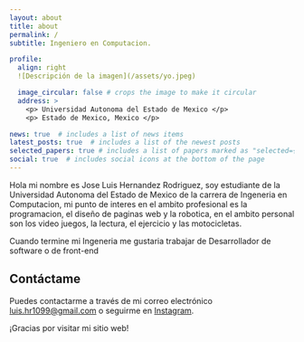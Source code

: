 ```yaml
---
layout: about
title: about
permalink: /
subtitle: Ingeniero en Computacion.

profile:
  align: right
  ![Descripción de la imagen](/assets/yo.jpeg)

  image_circular: false # crops the image to make it circular
  address: >
    <p> Universidad Autonoma del Estado de Mexico </p>
    <p> Estado de Mexico, Mexico </p>

news: true  # includes a list of news items
latest_posts: true  # includes a list of the newest posts
selected_papers: true # includes a list of papers marked as "selected={true}"
social: true  # includes social icons at the bottom of the page
---
```

Hola mi nombre es Jose Luis Hernandez Rodriguez, soy estudiante de la Universidad Autonoma del Estado de Mexico de la carrera de Ingeneria en Computacion, mi punto de interes en el ambito profesional es la programacion, el diseño de paginas web y la robotica, en el ambito personal son los video juegos, la lectura, el ejercicio y las motocicletas. 

Cuando termine mi Ingeneria me gustaria trabajar de Desarrollador de software o de front-end

## Contáctame

Puedes contactarme a través de mi correo electrónico [luis.hr1099@gmail.com](gmail:luis.hr1099@gmail.com) o seguirme en [Instagram](https://www.instagram.com/luis_hr22).

¡Gracias por visitar mi sitio web!